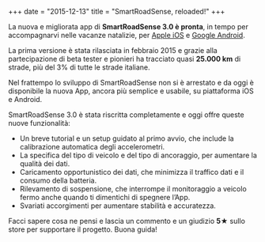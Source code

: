 +++
date = "2015-12-13"
title = "SmartRoadSense, reloaded!"
+++

La nuova e migliorata app di **SmartRoadSense&nbsp;3.0 è pronta**, in tempo per accompagnarvi nelle vacanze natalizie, per [Apple iOS](https://itunes.apple.com/us/app/smartroadsense/id1063716780?l=it&ls=1&mt=8) e [Google Android](https://play.google.com/store/apps/details?id=it.uniurb.smartroadsense).

La prima versione è stata rilasciata in febbraio 2015 e grazie alla partecipazione di beta tester e pionieri ha tracciato quasi **25.000&nbsp;km** di strade, più del 3% di tutte le strade italiane.

Nel frattempo lo sviluppo di SmartRoadSense non si è arrestato e da oggi è disponibile la nuova App, ancora più semplice e usabile, su piattaforma iOS e Android.

SmartRoadSense 3.0 è stata riscritta completamente e oggi offre queste nuove funzionalità:

* Un breve tutorial e un setup guidato al primo avvio, che include la calibrazione automatica degli accelerometri.
* La specifica del tipo di veicolo e del tipo di ancoraggio, per aumentare la qualità dei dati.
* Caricamento opportunistico dei dati, che minimizza il traffico dati e il consumo della batteria.
* Rilevamento di sospensione, che interrompe il monitoraggio a veicolo fermo anche quando ti dimentichi di spegnere l’App.
* Svariati accorgimenti per aumentare stabilità e accuratezza.

Facci sapere cosa ne pensi e lascia un commento e un giudizio **5★** sullo store per supportare il progetto.
Buona guida!

